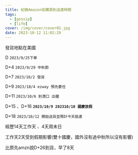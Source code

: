 ```yaml
---
title: 紀錄Amazon從購買到送達時間
tags:
  - [gossip]
  - [life]
cover: /img/cover/cover02.jpg
date: 2023-10-12 11:02:29
---
```

發貨地點在美國

D `2023/9/25下單`

D+4 `2023/9/29 中秋節`

D+7 `2023/10/2 發貨`

D+9 `2023/10/4 ezway 預先委任`

D+11 `2023/10/6 到港口 出艙`

D+15 、D+16 **`2023/10/9 202310/10 國慶放假`**

D+18 `2023/10/12 開始送貨並預計今天抵達`



經歷14天工作天 、4天周末日

工作天2天受到假期影響(雙十國慶，國外沒有過中秋所以沒有影響)

比原先amzn說D+26到貨，早了8天